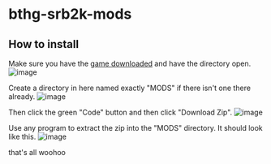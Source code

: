# bthg-srb2k-mods

## How to install

Make sure you have the [game downloaded](https://mb.srb2.org/addons/srb2kart.2435/) and have the directory open.
![image](https://user-images.githubusercontent.com/63884718/181393954-328e25e3-342c-4b61-a91d-b5f87dee7b43.png)

Create a directory in here named exactly "MODS" if there isn't one there already.
![image](https://user-images.githubusercontent.com/63884718/181394261-a4f61e5d-4dc4-4ead-8fda-99c714a00553.png)

Then click the green "Code" button and then click "Download Zip".
![image](https://user-images.githubusercontent.com/63884718/185724716-9677339a-6a6d-448c-9ab4-66f7c906f3e3.png)

Use any program to extract the zip into the "MODS" directory. It should look like this.
![image](https://user-images.githubusercontent.com/63884718/185724704-02fb10f3-8c6d-46c1-a381-ab9643134b00.png)

that's all woohoo
